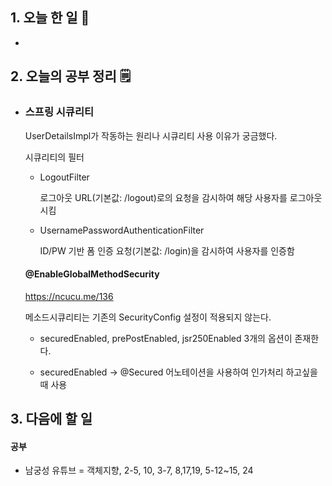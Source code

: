 <!-- 20210727 목 day 51 -->
<!--  
day 51

-->

## 1. 오늘 한 일 📅

*   

## 2. 오늘의 공부 정리 🗒️

*   ### 스프링 시큐리티

    UserDetailsImpl가 작동하는 원리나 시큐리티 사용 이유가 궁금했다.

    시큐리티의 필터

    *   LogoutFilter

        로그아웃 URL(기본값: /logout)로의 요청을 감시하여 해당 사용자를 로그아웃 시킴

    *   UsernamePasswordAuthenticationFilter

        ID/PW 기반 폼 인증 요청(기본값: /login)을 감시하여 사용자를 인증함

    #### @EnableGlobalMethodSecurity

    https://ncucu.me/136

    메소드시큐리티는 기존의 SecurityConfig 설정이 적용되지 않는다.

    *   securedEnabled, prePostEnabled, jsr250Enabled 3개의 옵션이 존재한다.

    *   securedEnabled -> @Secured 어노테이션을 사용하여 인가처리 하고싶을 때 사용





## 3. 다음에 할 일

#### 공부

*   남궁성 유튜브 = 객체지향, 2-5, 10, 3-7, 8,17,19, 5-12~15, 24